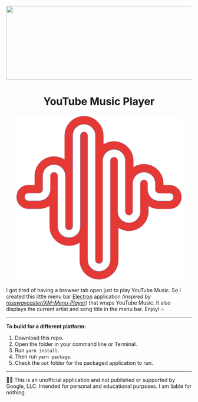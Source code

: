 <p align="center">
  <img width="600" height="200" src="https://github.com/TBR-Development/YTM-Menu-Player/assets/17615050/a4e0cc23-2253-4be0-9e9c-9753c8b89464">
</p>

<h1 align="center">YouTube Music Player</h1>

<p align="center">
<img width="450" alt="2021-11-02 at 16 29 30" src="Icon.png">
</p>

I got tired of having a browser tab open just to play YouTube Music. So I created this little menu bar [Electron](https://www.electronjs.org/) application *(inspired by [rosswaycaster/XM-Menu-Player][XMMenuPlayer])* that wraps YouTube Music. It also displays the current artist and song title in the menu bar. Enjoy! 🎶

---

**To build for a different platform:**
1. Download this repo.
2. Open the folder in your command line or Terminal.
3. Run `yarn install`.
4. Then run `yarn package`.
5. Check the `out` folder for the packaged application to run.

---

🧑‍⚖️ This is an unofficial application and not published or supported by Google, LLC. Intended for personal and educational purposes. I am liable for nothing.

[XMMenuPlayer]: https://github.com/rosswaycaster/XM-Menu-Player
